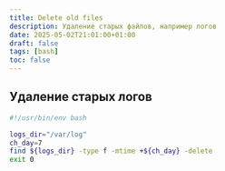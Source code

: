 ```yaml
---
title: Delete old files
description: Удаление старых файлов, например логов
date: 2025-05-02T21:01:00+01:00
draft: false
tags: [bash] 
toc: false
---
```


## Удаление старых логов

```bash
#!/usr/bin/env bash

logs_dir="/var/log"
ch_day=7
find ${logs_dir} -type f -mtime +${ch_day} -delete
exit 0
```
